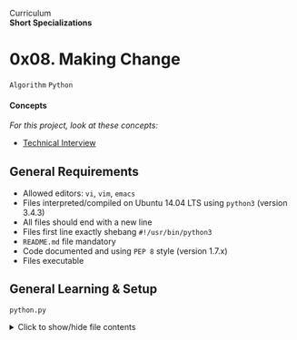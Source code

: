 Curriculum <br>
**Short Specializations** <br>

# 0x08. Making Change

`Algorithm` `Python`

#### Concepts

_For this project, look at these concepts:_

* [Technical Interview](https://www.alx-intranet.hbtn.io/concepts/100005)

## General Requirements

* Allowed editors: `vi`, `vim`, `emacs`
* Files interpreted/compiled on Ubuntu 14.04 LTS using `python3` (version 3.4.3)
* All files should end with a new line
* Files first line exactly shebang `#!/usr/bin/python3`
* `README.md` file mandatory
* Code documented and using `PEP 8` style (version 1.7.x)
* Files executable

## General Learning & Setup

`python.py`
<details>
  <summary>Click to show/hide file contents</summary>

  ```python
  import sys, argv
  if __name__ == "__main__":

  class ClassAct:
  	pass

  def fn():
      pass
  ```
</details>
